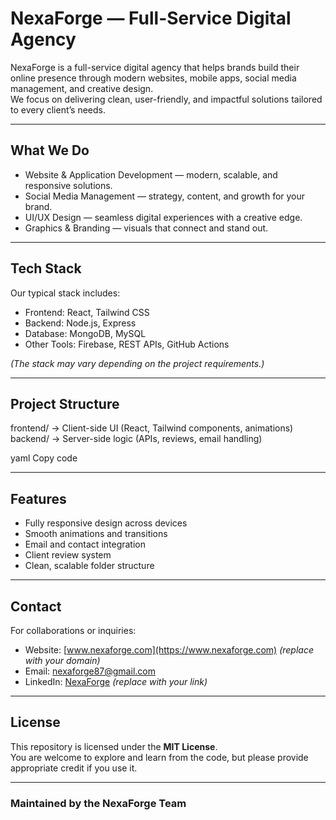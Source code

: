 # NexaForge — Full-Service Digital Agency

NexaForge is a full-service digital agency that helps brands build their online presence through modern websites, mobile apps, social media management, and creative design.  
We focus on delivering clean, user-friendly, and impactful solutions tailored to every client’s needs.

---

## What We Do
- Website & Application Development — modern, scalable, and responsive solutions.  
- Social Media Management — strategy, content, and growth for your brand.  
- UI/UX Design — seamless digital experiences with a creative edge.  
- Graphics & Branding — visuals that connect and stand out.  

---

## Tech Stack
Our typical stack includes:
- Frontend: React, Tailwind CSS  
- Backend: Node.js, Express  
- Database: MongoDB, MySQL  
- Other Tools: Firebase, REST APIs, GitHub Actions  

*(The stack may vary depending on the project requirements.)*

---

## Project Structure
frontend/ → Client-side UI (React, Tailwind components, animations)
backend/ → Server-side logic (APIs, reviews, email handling)

yaml
Copy code

---

## Features
- Fully responsive design across devices  
- Smooth animations and transitions  
- Email and contact integration  
- Client review system  
- Clean, scalable folder structure  

---

## Contact
For collaborations or inquiries:  
- Website: [www.nexaforge.com](https://www.nexaforge.com) *(replace with your domain)*  
- Email: nexaforge87@gmail.com  
- LinkedIn: [NexaForge](https://linkedin.com) *(replace with your link)*  

---

## License
This repository is licensed under the **MIT License**.  
You are welcome to explore and learn from the code, but please provide appropriate credit if you use it.  

---

### Maintained by the NexaForge Team